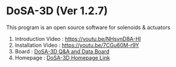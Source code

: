 # DoSA-3D (Ver 1.2.7)

This program is an open source software for solenoids &amp; actuators

1. Introduction Video : https://youtu.be/NHsvnD8A-HI <br>
2. Installation Video : https://youtu.be/7CGu60M-r9Y <br>
3. Board : <a href="https://solenoid.or.kr/direct_eng.php?address=https://solenoid.or.kr/gtzero1/gt_zboard.php?id=open_cae_eng">DoSA-3D Q&A and Data Board</a><br>
4. Homepage : <a href="https://solenoid.or.kr/index_dosa_open_3d_eng.html">DoSA-3D Homepage Link</a><br>
<br><br>
<img src="https://solenoid.or.kr/openactuator/DoSA/DoSA-3D.png" border="0" alt="">

